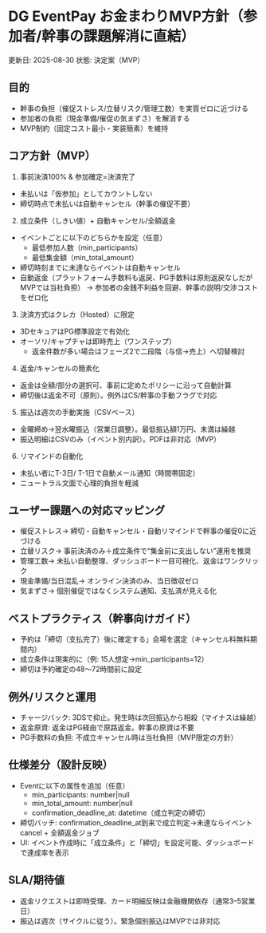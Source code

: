 # DG EventPay お金まわりMVP方針（参加者/幹事の課題解消に直結）

更新日: 2025-08-30
状態: 決定案（MVP）

## 目的
- 幹事の負担（催促ストレス/立替リスク/管理工数）を実質ゼロに近づける
- 参加者の負担（現金準備/催促の気まずさ）を解消する
- MVP制約（固定コスト最小・実装簡素）を維持

## コア方針（MVP）
1) 事前決済100% & 参加確定=決済完了
- 未払いは「仮参加」としてカウントしない
- 締切時点で未払いは自動キャンセル（幹事の催促不要）

2) 成立条件（しきい値）+ 自動キャンセル/全額返金
- イベントごとに以下のどちらかを設定（任意）
  - 最低参加人数（min_participants）
  - 最低集金額（min_total_amount）
- 締切時刻までに未達ならイベントは自動キャンセル
- 自動返金（プラットフォーム手数料も返戻、PG手数料は原則返戻なしだがMVPでは当社負担）
  → 参加者の金銭不利益を回避、幹事の説明/交渉コストをゼロ化

3) 決済方式はクレカ（Hosted）に限定
- 3DセキュアはPG標準設定で有効化
- オーソリ/キャプチャは即時売上（ワンステップ）
  - 返金件数が多い場合はフェーズ2で二段階（与信→売上）へ切替検討

4) 返金/キャンセルの簡素化
- 返金は全額/部分の選択可、事前に定めたポリシーに沿って自動計算
- 締切後は返金不可（原則）。例外はCS/幹事の手動フラグで対応

5) 振込は週次の手動実施（CSVベース）
- 金曜締め→翌水曜振込（営業日調整）。最低振込額1万円、未満は繰越
- 振込明細はCSVのみ（イベント別内訳）。PDFは非対応（MVP）

6) リマインドの自動化
- 未払い者にT-3日/ T-1日で自動メール通知（時間帯固定）
- ニュートラル文面で心理的負担を軽減

## ユーザー課題への対応マッピング
- 催促ストレス→ 締切・自動キャンセル・自動リマインドで幹事の催促0に近づける
- 立替リスク→ 事前決済のみ＋成立条件で“集金前に支出しない”運用を推奨
- 管理工数→ 未払い自動整理、ダッシュボード一目可視化、返金はワンクリック
- 現金準備/当日混乱→ オンライン決済のみ、当日徴収ゼロ
- 気まずさ→ 個別催促ではなくシステム通知、支払済が見える化

## ベストプラクティス（幹事向けガイド）
- 予約は「締切（支払完了）後に確定する」会場を選定（キャンセル料無料期間内）
- 成立条件は現実的に（例: 15人想定→min_participants=12）
- 締切は予約確定の48〜72時間前に設定

## 例外/リスクと運用
- チャージバック: 3DSで抑止。発生時は次回振込から相殺（マイナスは繰越）
- 返金原資: 返金はPG経由で原路返金。幹事の原資は不要
- PG手数料の負担: 不成立キャンセル時は当社負担（MVP限定の方針）

## 仕様差分（設計反映）
- Eventに以下の属性を追加（任意）
  - min_participants: number|null
  - min_total_amount: number|null
  - confirmation_deadline_at: datetime（成立判定の締切）
- 締切バッチ: confirmation_deadline_at到来で成立判定→未達ならイベントcancel + 全額返金ジョブ
- UI: イベント作成時に「成立条件」と「締切」を設定可能、ダッシュボードで達成率を表示

## SLA/期待値
- 返金リクエストは即時受理、カード明細反映は金融機関依存（通常3–5営業日）
- 振込は週次（サイクルに従う）。緊急個別振込はMVPでは非対応
